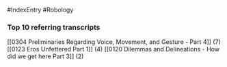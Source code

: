 #IndexEntry #Robology

### Top 10 referring transcripts
[[0304 Preliminaries Regarding Voice, Movement, and Gesture - Part 4]] (7)
[[0123 Eros Unfettered Part 1]] (4)
[[0120 Dilemmas and Delineations - How did we get here Part 3]] (2)

